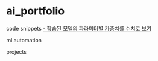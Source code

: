 # ai_portfolio

code snippets
<a href='https://github.com/danielinjesus/ai_portfolio/blob/main/ai_snippets/measure_parameters' target='_blank'>- 학습된 모델의 파라미터별 가중치를 수치로 보기</a>


ml automation

projects
